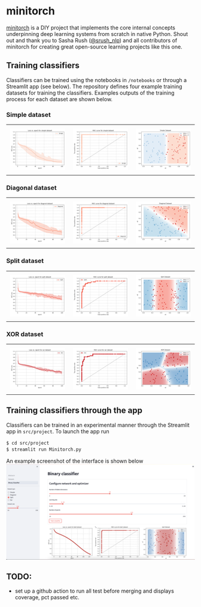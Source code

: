 # minitorch

[minitorch](https://github.com/minitorch/minitorch) is a DIY project that implements the core internal concepts underpinning deep learning systems from scratch in native Python. Shout out and thank you to Sasha Rush ([@srush_nlp](https://twitter.com/srush_nlp)) and all contributors of minitorch for creating great open-source learning projects like this one.

## Training classifiers 
Classifiers can be trained using the notebooks in `/notebooks` or through a Streamlit app (see below). The repository defines four example training datasets for training the classifiers. Examples outputs of the training process for each dataset are shown below.

### Simple dataset
<div id="simple-dataset-plot-table">
    <table>
	    <tr>
    	    <td style="padding:10px">
        	    <img src="notebooks/plots/losses/loss-simple.png" width="350"/>
      	    </td>
            <td style="padding:10px">
            	<img src="notebooks/plots/roc/roc-simple.png" width="350"/>
            </td>
            <td style="padding:10px">
            	<img src="notebooks/plots/predictions/predictions-simple.png" width="350"/>
            </td>
        </tr>
    </table>
</div>


### Diagonal dataset
<div id="diagonal-dataset-plot-table">
    <table>
	    <tr>
    	    <td style="padding:10px">
        	    <img src="notebooks/plots/losses/loss-diagonal.png" width="350"/>
      	    </td>
            <td style="padding:10px">
            	<img src="notebooks/plots/roc/roc-diagonal.png" width="350"/>
            </td>
            <td style="padding:10px">
            	<img src="notebooks/plots/predictions/predictions-diagonal.png" width="350"/>
            </td>
        </tr>
    </table>
</div>

### Split dataset
<div id="split-dataset-plot-table">
    <table>
	    <tr>
    	    <td style="padding:10px">
        	    <img src="notebooks/plots/losses/loss-split.png" width="350"/>
      	    </td>
            <td style="padding:10px">
            	<img src="notebooks/plots/roc/roc-split.png" width="350"/>
            </td>
            <td style="padding:10px">
            	<img src="notebooks/plots/predictions/predictions-split.png" width="350"/>
            </td>
        </tr>
    </table>
</div>


### XOR dataset
<div id="xor-dataset-plot-table">
    <table>
	    <tr>
    	    <td style="padding:10px">
        	    <img src="notebooks/plots/losses/loss-xor.png" width="350"/>
      	    </td>
            <td style="padding:10px">
            	<img src="notebooks/plots/roc/roc-xor.png" width="350"/>
            </td>
            <td style="padding:10px">
            	<img src="notebooks/plots/predictions/predictions-xor.png" width="350"/>
            </td>
        </tr>
    </table>
</div>


## Training classifiers through the app
Classifiers can be trained in an experimental manner through the Streamlit app in `src/project`. To launch the app run

```bash
$ cd src/project
$ streamlit run Minitorch.py
```

An example screenshot of the interface is shown below ![alt text](https://github.com/lmalms/minitorch/blob/app/src/project/app.png)

## TODO:
- set up a github action to run all test before merging and displays coverage, pct passed etc.